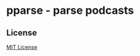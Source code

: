 # pparse - parse podcasts

## License

[MIT License](https://raw.github.com/michaelnisi/pparse/master/LICENSE)

